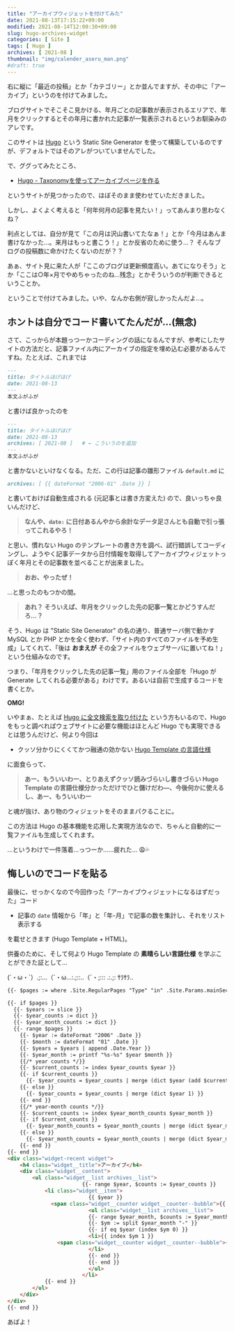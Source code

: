 ```yaml
---
title: "アーカイブウィジェットを付けてみた"
date: 2021-08-13T17:15:22+09:00
modified: 2021-08-14T12:00:30+09:00
slug: hugo-archives-widget
categories: [ Site ]
tags: [ Hugo ]
archives: [ 2021-08 ]
thumbnail: "img/calender_aseru_man.png"
#draft: true
---
```

右に縦に「最近の投稿」とか「カテゴリー」とか並んでますが、その中に「アーカイブ」というのを付けてみました。

ブログサイトでそこそこ見かける、年月ごとの記事数が表示されるエリアで、年月をクリックするとその年月に書かれた記事が一覧表示されるというお馴染みのアレです。

このサイトは [Hugo](https://gohugo.io/) という Static Site Generator を使って構築しているのですが、デフォルトではそのアレがついていませんでした。

で、ググってみたところ、

- [Hugo - Taxonomyを使ってアーカイブページを作る](https://suihan74.github.io/posts/2020/01_20_00_hugo_taxonomies/)

というサイトが見つかったので、ほぼそのまま使わせていただきました。

しかし、よくよく考えると「何年何月の記事を見たい！」ってあんまり思わなくね？

利点としては、自分が見て「この月は沢山書いてたなぁ！」とか「今月はあんま書けなかった…。来月はもっと書こう！」とか反省のために使う…？ そんなブログの投稿数に命かけたくないのだが？？

あぁ、サイト見に来た人が「ここのブログは更新頻度高い。あてになりそう」とか「ここは○年×月でやめちゃったのね…残念」とかそういうのが判断できるということか。

ということで付けてみました。いや、なんか右側が寂しかったんだよ…。

## ホントは自分でコード書いてたんだが…(無念)

さて、こっからが本題っつーかコーディングの話になるんですが、参考にしたサイトの方法だと、記事ファイル内にアーカイブの指定を埋め込む必要があるんですね。たとえば、これまでは

```markdown
---
title: タイトルほげほげ
date: 2021-08-13
---
本文ふがふが
```

と書けば良かったのを

```markdown
---
title: タイトルほげほげ
date: 2021-08-13
archives: [ 2021-08 ]   # ← こういうのを追加
---
本文ふがふが
```

と書かないといけなくなる。ただ、この行は記事の雛形ファイル `default.md` に

```markdown
archives: [ {{ dateFormat "2006-01" .Date }} ]
```

と書いておけば自動生成される (元記事とは書き方変えた) ので、良いっちゃ良いんだけど、

> **なんや、`date:` に日付あるんやから余計なデータ足さんとも自動で引っ張ってこれるやろ！**

と思い、慣れない Hugo のテンプレートの書き方を調べ、試行錯誤してコーディングし、ようやく記事データから日付情報を取得してアーカイブウィジェットっぽく年月とその記事数を並べることが出来ました。

> **おお、やったぜ！**

…と思ったのもつかの間。

> **あれ？ そういえば、年月をクリックした先の記事一覧とかどうすんだろ…？**

そう、Hugo は "Static Site Generator" の名の通り、普通サーバ側で動かす MySQL とか PHP とかを全く使わず、「サイト内のすべてのファイルを予め生成」してくれて、「後は **おまえが** その全ファイルをウェブサーバに置いてね！」という仕組みなのです。

つまり、「年月をクリックした先の記事一覧」用のファイル全部を「Hugo が Generate してくれる必要がある」わけです。あるいは自前で生成するコードを書くとか。

**OMG!**

いやまぁ、たとえば [Hugo に全文検索を取り付けた](https://rs.luminousspice.com/hugo-site-search/) という方もいるので、Hugo をもっと調べればウェブサイトに必要な機能はほとんど Hugo でも実現できるとは思うんだけど、何より今回は

- クッソ分かりにくくてかつ融通の効かない [Hugo Template の言語仕様](https://gohugo.io/templates/)

に面食らって、

> **あー、もういいわー、とりあえずクッソ読みづらいし書きづらい Hugo Template の言語仕様分かっただけでひと儲けだわ―、今後何かに使えるし、あー、もういいわー**

と魂が抜け、あり物のウィジェットをそのままパクることに。

この方法は Hugo の基本機能を応用した実現方法なので、ちゃんと自動的に一覧ファイルも生成してくれます。

…というわけで一件落着…っつーか……疲れた… :weary::sweat_drops:

## 悔しいのでコードを貼る

最後に、せっかくなので今回作った「アーカイブウィジェットになるはずだった」コード

- 記事の `date` 情報から「年」と「年-月」で記事の数を集計し、それをリスト表示する

を載せときます (Hugo Template + HTML)。

供養のために、そして何より Hugo Template の **素晴らしい言語仕様** を学ぶことができた証として…

(´・ω・`）.;:…（´・ω...:.;::..（´・;::: .:.;: ｻﾗｻﾗ..

```html
{{- $pages := where .Site.RegularPages "Type" "in" .Site.Params.mainSections }}

{{- if $pages }}
  {{- $years := slice }}
  {{- $year_counts := dict }}
  {{- $year_month_counts := dict }}
  {{- range $pages }}
    {{- $year := dateFormat "2006" .Date }}
    {{- $month := dateFormat "01" .Date }}
    {{- $years = $years | append .Date.Year }}
    {{- $year_month := printf "%s-%s" $year $month }}
    {{/* year counts */}}
    {{- $current_counts := index $year_counts $year }}
    {{- if $current_counts }}
      {{- $year_counts = $year_counts | merge (dict $year (add $current_counts 1)) }}
    {{- else }}
      {{- $year_counts = $year_counts | merge (dict $year 1) }}
    {{- end }}
    {{/* year-month counts */}}
    {{- $current_counts := index $year_month_counts $year_month }}
    {{- if $current_counts }}
      {{- $year_month_counts = $year_month_counts | merge (dict $year_month (add $current_counts 1)) }}
    {{- else }}
      {{- $year_month_counts = $year_month_counts | merge (dict $year_month 1) }}
    {{- end }}
{{- end }}
<div class="widget-recent widget">
	<h4 class="widget__title">アーカイブ</h4>
	<div class="widget__content">
		<ul class="widget__list archives__list">
                        {{- range $year, $counts := $year_counts }}
			<li class="widget__item">
                          {{ $year }}
			  <span class="widget__counter widget__counter--bubble">{{ $counts }}</span>
                          <ul class="widget__list archives__list">
                          {{- range $year_month, $counts := $year_month_counts }}
                          {{- $ym := split $year_month "-" }}
                          {{- if eq $year (index $ym 0) }}
                          <li>{{ index $ym 1 }}
			    <span class="widget__counter widget__counter--bubble">{{ $counts }}</span>
                          </li>
                          {{- end }}
                          {{- end }}
                          </ul>
                        </li>
			{{- end }}
		</ul>
	</div>
</div>
{{- end }}
```

あばよ！
